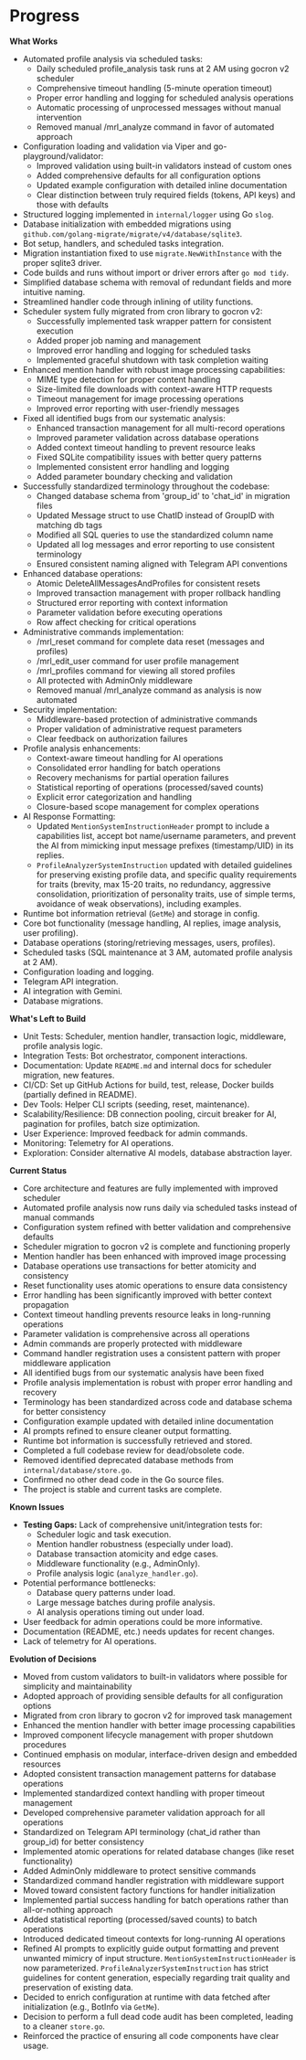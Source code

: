 # Progress

**What Works**

- Automated profile analysis via scheduled tasks:
  - Daily scheduled profile_analysis task runs at 2 AM using gocron v2 scheduler
  - Comprehensive timeout handling (5-minute operation timeout)
  - Proper error handling and logging for scheduled analysis operations
  - Automatic processing of unprocessed messages without manual intervention
  - Removed manual /mrl_analyze command in favor of automated approach
- Configuration loading and validation via Viper and go-playground/validator:
  - Improved validation using built-in validators instead of custom ones
  - Added comprehensive defaults for all configuration options
  - Updated example configuration with detailed inline documentation
  - Clear distinction between truly required fields (tokens, API keys) and those with defaults
- Structured logging implemented in `internal/logger` using Go `slog`.
- Database initialization with embedded migrations using `github.com/golang-migrate/migrate/v4/database/sqlite3`.
- Bot setup, handlers, and scheduled tasks integration.
- Migration instantiation fixed to use `migrate.NewWithInstance` with the proper sqlite3 driver.
- Code builds and runs without import or driver errors after `go mod tidy`.
- Simplified database schema with removal of redundant fields and more intuitive naming.
- Streamlined handler code through inlining of utility functions.
- Scheduler system fully migrated from cron library to gocron v2:
  - Successfully implemented task wrapper pattern for consistent execution
  - Added proper job naming and management
  - Improved error handling and logging for scheduled tasks
  - Implemented graceful shutdown with task completion waiting
- Enhanced mention handler with robust image processing capabilities:
  - MIME type detection for proper content handling
  - Size-limited file downloads with context-aware HTTP requests
  - Timeout management for image processing operations
  - Improved error reporting with user-friendly messages
- Fixed all identified bugs from our systematic analysis:
  - Enhanced transaction management for all multi-record operations
  - Improved parameter validation across database operations
  - Added context timeout handling to prevent resource leaks
  - Fixed SQLite compatibility issues with better query patterns
  - Implemented consistent error handling and logging
  - Added parameter boundary checking and validation
- Successfully standardized terminology throughout the codebase:
  - Changed database schema from 'group_id' to 'chat_id' in migration files
  - Updated Message struct to use ChatID instead of GroupID with matching db tags
  - Modified all SQL queries to use the standardized column name
  - Updated all log messages and error reporting to use consistent terminology
  - Ensured consistent naming aligned with Telegram API conventions
- Enhanced database operations:
  - Atomic DeleteAllMessagesAndProfiles for consistent resets
  - Improved transaction management with proper rollback handling
  - Structured error reporting with context information
  - Parameter validation before executing operations
  - Row affect checking for critical operations
- Administrative commands implementation:
  - /mrl_reset command for complete data reset (messages and profiles)
  - /mrl_edit_user command for user profile management
  - /mrl_profiles command for viewing all stored profiles
  - All protected with AdminOnly middleware
  - Removed manual /mrl_analyze command as analysis is now automated
- Security implementation:
  - Middleware-based protection of administrative commands
  - Proper validation of administrative request parameters
  - Clear feedback on authorization failures
- Profile analysis enhancements:
  - Context-aware timeout handling for AI operations
  - Consolidated error handling for batch operations
  - Recovery mechanisms for partial operation failures
  - Statistical reporting of operations (processed/saved counts)
  - Explicit error categorization and handling
  - Closure-based scope management for complex operations
- AI Response Formatting:
  - Updated `MentionSystemInstructionHeader` prompt to include a capabilities list, accept bot name/username parameters, and prevent the AI from mimicking input message prefixes (timestamp/UID) in its replies.
  - `ProfileAnalyzerSystemInstruction` updated with detailed guidelines for preserving existing profile data, and specific quality requirements for traits (brevity, max 15-20 traits, no redundancy, aggressive consolidation, prioritization of personality traits, use of simple terms, avoidance of weak observations), including examples.
- Runtime bot information retrieval (`GetMe`) and storage in config.
- Core bot functionality (message handling, AI replies, image analysis, user profiling).
- Database operations (storing/retrieving messages, users, profiles).
- Scheduled tasks (SQL maintenance at 3 AM, automated profile analysis at 2 AM).
- Configuration loading and logging.
- Telegram API integration.
- AI integration with Gemini.
- Database migrations.

**What's Left to Build**

- Unit Tests: Scheduler, mention handler, transaction logic, middleware, profile analysis logic.
- Integration Tests: Bot orchestrator, component interactions.
- Documentation: Update `README.md` and internal docs for scheduler migration, new features.
- CI/CD: Set up GitHub Actions for build, test, release, Docker builds (partially defined in README).
- Dev Tools: Helper CLI scripts (seeding, reset, maintenance).
- Scalability/Resilience: DB connection pooling, circuit breaker for AI, pagination for profiles, batch size optimization.
- User Experience: Improved feedback for admin commands.
- Monitoring: Telemetry for AI operations.
- Exploration: Consider alternative AI models, database abstraction layer.

**Current Status**

- Core architecture and features are fully implemented with improved scheduler
- Automated profile analysis now runs daily via scheduled tasks instead of manual commands
- Configuration system refined with better validation and comprehensive defaults
- Scheduler migration to gocron v2 is complete and functioning properly
- Mention handler has been enhanced with improved image processing
- Database operations use transactions for better atomicity and consistency
- Reset functionality uses atomic operations to ensure data consistency
- Error handling has been significantly improved with better context propagation
- Context timeout handling prevents resource leaks in long-running operations
- Parameter validation is comprehensive across all operations
- Admin commands are properly protected with middleware
- Command handler registration uses a consistent pattern with proper middleware application
- All identified bugs from our systematic analysis have been fixed
- Profile analysis implementation is robust with proper error handling and recovery
- Terminology has been standardized across code and database schema for better consistency
- Configuration example updated with detailed inline documentation
- AI prompts refined to ensure cleaner output formatting.
- Runtime bot information is successfully retrieved and stored.
- Completed a full codebase review for dead/obsolete code.
- Removed identified deprecated database methods from `internal/database/store.go`.
- Confirmed no other dead code in the Go source files.
- The project is stable and current tasks are complete.

**Known Issues**

- **Testing Gaps:** Lack of comprehensive unit/integration tests for:
  - Scheduler logic and task execution.
  - Mention handler robustness (especially under load).
  - Database transaction atomicity and edge cases.
  - Middleware functionality (e.g., AdminOnly).
  - Profile analysis logic (`analyze_handler.go`).
- Potential performance bottlenecks:
  - Database query patterns under load.
  - Large message batches during profile analysis.
  - AI analysis operations timing out under load.
- User feedback for admin operations could be more informative.
- Documentation (README, etc.) needs updates for recent changes.
- Lack of telemetry for AI operations.

**Evolution of Decisions**

- Moved from custom validators to built-in validators where possible for simplicity and maintainability
- Adopted approach of providing sensible defaults for all configuration options
- Migrated from cron library to gocron v2 for improved task management
- Enhanced the mention handler with better image processing capabilities
- Improved component lifecycle management with proper shutdown procedures
- Continued emphasis on modular, interface-driven design and embedded resources
- Adopted consistent transaction management patterns for database operations
- Implemented standardized context handling with proper timeout management
- Developed comprehensive parameter validation approach for all operations
- Standardized on Telegram API terminology (chat_id rather than group_id) for better consistency
- Implemented atomic operations for related database changes (like reset functionality)
- Added AdminOnly middleware to protect sensitive commands
- Standardized command handler registration with middleware support
- Moved toward consistent factory functions for handler initialization
- Implemented partial success handling for batch operations rather than all-or-nothing approach
- Added statistical reporting (processed/saved counts) to batch operations
- Introduced dedicated timeout contexts for long-running AI operations
- Refined AI prompts to explicitly guide output formatting and prevent unwanted mimicry of input structure. `MentionSystemInstructionHeader` is now parameterized. `ProfileAnalyzerSystemInstruction` has strict guidelines for content generation, especially regarding trait quality and preservation of existing data.
- Decided to enrich configuration at runtime with data fetched after initialization (e.g., BotInfo via `GetMe`).
- Decision to perform a full dead code audit has been completed, leading to a cleaner `store.go`.
- Reinforced the practice of ensuring all code components have clear usage.

